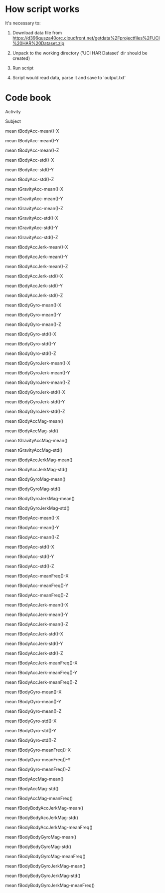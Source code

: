 # How script works

It's necessary to:

1. Download data file from https://d396qusza40orc.cloudfront.net/getdata%2Fprojectfiles%2FUCI%20HAR%20Dataset.zip

2. Unpack to the working directory ('UCI HAR Dataset' dir should be created)

3. Run script

4. Script would read data, parse it and save to 'output.txt'


# Code book

Activity

Subject

mean tBodyAcc-mean()-X

mean tBodyAcc-mean()-Y

mean tBodyAcc-mean()-Z

mean tBodyAcc-std()-X

mean tBodyAcc-std()-Y

mean tBodyAcc-std()-Z

mean tGravityAcc-mean()-X

mean tGravityAcc-mean()-Y

mean tGravityAcc-mean()-Z

mean tGravityAcc-std()-X

mean tGravityAcc-std()-Y

mean tGravityAcc-std()-Z

mean tBodyAccJerk-mean()-X

mean tBodyAccJerk-mean()-Y

mean tBodyAccJerk-mean()-Z

mean tBodyAccJerk-std()-X

mean tBodyAccJerk-std()-Y

mean tBodyAccJerk-std()-Z

mean tBodyGyro-mean()-X

mean tBodyGyro-mean()-Y

mean tBodyGyro-mean()-Z

mean tBodyGyro-std()-X

mean tBodyGyro-std()-Y

mean tBodyGyro-std()-Z

mean tBodyGyroJerk-mean()-X

mean tBodyGyroJerk-mean()-Y

mean tBodyGyroJerk-mean()-Z

mean tBodyGyroJerk-std()-X

mean tBodyGyroJerk-std()-Y

mean tBodyGyroJerk-std()-Z

mean tBodyAccMag-mean()

mean tBodyAccMag-std()

mean tGravityAccMag-mean()

mean tGravityAccMag-std()

mean tBodyAccJerkMag-mean()

mean tBodyAccJerkMag-std()

mean tBodyGyroMag-mean()

mean tBodyGyroMag-std()

mean tBodyGyroJerkMag-mean()

mean tBodyGyroJerkMag-std()

mean fBodyAcc-mean()-X

mean fBodyAcc-mean()-Y

mean fBodyAcc-mean()-Z

mean fBodyAcc-std()-X

mean fBodyAcc-std()-Y

mean fBodyAcc-std()-Z

mean fBodyAcc-meanFreq()-X

mean fBodyAcc-meanFreq()-Y

mean fBodyAcc-meanFreq()-Z

mean fBodyAccJerk-mean()-X

mean fBodyAccJerk-mean()-Y

mean fBodyAccJerk-mean()-Z

mean fBodyAccJerk-std()-X

mean fBodyAccJerk-std()-Y

mean fBodyAccJerk-std()-Z

mean fBodyAccJerk-meanFreq()-X

mean fBodyAccJerk-meanFreq()-Y

mean fBodyAccJerk-meanFreq()-Z

mean fBodyGyro-mean()-X

mean fBodyGyro-mean()-Y

mean fBodyGyro-mean()-Z

mean fBodyGyro-std()-X

mean fBodyGyro-std()-Y

mean fBodyGyro-std()-Z

mean fBodyGyro-meanFreq()-X

mean fBodyGyro-meanFreq()-Y

mean fBodyGyro-meanFreq()-Z

mean fBodyAccMag-mean()

mean fBodyAccMag-std()

mean fBodyAccMag-meanFreq()

mean fBodyBodyAccJerkMag-mean()

mean fBodyBodyAccJerkMag-std()

mean fBodyBodyAccJerkMag-meanFreq()

mean fBodyBodyGyroMag-mean()

mean fBodyBodyGyroMag-std()

mean fBodyBodyGyroMag-meanFreq()

mean fBodyBodyGyroJerkMag-mean()

mean fBodyBodyGyroJerkMag-std()

mean fBodyBodyGyroJerkMag-meanFreq()
